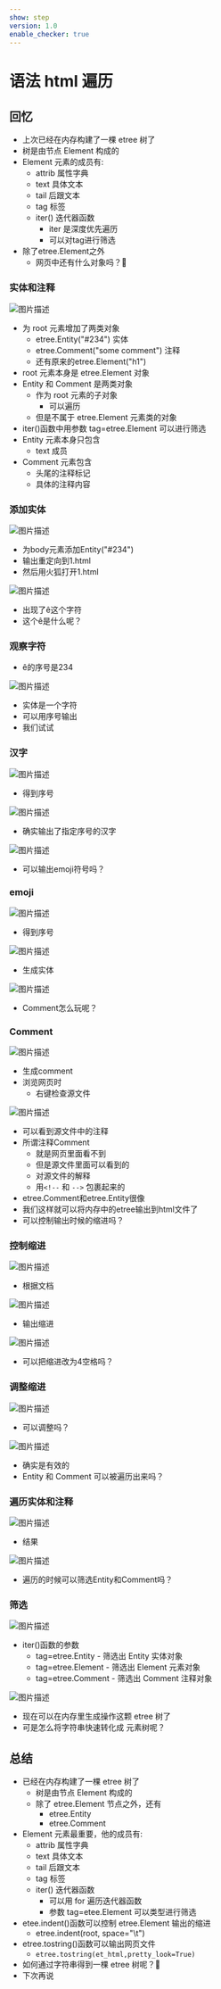 ```yaml
---
show: step
version: 1.0
enable_checker: true
---
```


# 语法 html 遍历

## 回忆

- 上次已经在内存构建了一棵 etree 树了
- 树是由节点 Element 构成的
- Element 元素的成员有:
  - attrib 属性字典
  - text 具体文本
  - tail 后跟文本
  - tag 标签
  - iter() 迭代器函数
    - iter 是深度优先遍历
    - 可以对tag进行筛选
- 除了etree.Element之外
	- 网页中还有什么对象吗？🤔


### 实体和注释

![图片描述](https://doc.shiyanlou.com/courses/uid1190679-20210901-1630463857945)

- 为 root 元素增加了两类对象
  - etree.Entity("#234") 实体
  - etree.Comment("some comment") 注释
  - 还有原来的etree.Element("h1")
- root 元素本身是 etree.Element 对象
- Entity 和 Comment 是两类对象
  - 作为 root 元素的子对象
    - 可以遍历
  - 但是不属于 etree.Element 元素类的对象
- iter()函数中用参数 tag=etree.Element 可以进行筛选
- Entity 元素本身只包含
  - text 成员
- Comment 元素包含
  - 头尾的注释标记
  - 具体的注释内容

### 添加实体

![图片描述](https://doc.shiyanlou.com/courses/uid1190679-20221126-1669457946281)

- 为body元素添加Entity("#234")
- 输出重定向到1.html
- 然后用火狐打开1.html

![图片描述](https://doc.shiyanlou.com/courses/uid1190679-20221126-1669458003513)

- 出现了ê这个字符
- 这个ê是什么呢？

### 观察字符

- ê的序号是234

![图片描述](https://doc.shiyanlou.com/courses/uid1190679-20221126-1669458085251)

- 实体是一个字符
- 可以用序号输出
- 我们试试

### 汉字

![图片描述](https://doc.shiyanlou.com/courses/uid1190679-20221126-1669458203480)

- 得到序号

![图片描述](https://doc.shiyanlou.com/courses/uid1190679-20221126-1669458215941)

- 确实输出了指定序号的汉字

![图片描述](https://doc.shiyanlou.com/courses/uid1190679-20221126-1669458223383)

- 可以输出emoji符号吗？

### emoji

![图片描述](https://doc.shiyanlou.com/courses/uid1190679-20221126-1669458325252)

- 得到序号

![图片描述](https://doc.shiyanlou.com/courses/uid1190679-20221126-1669458345799)

- 生成实体

![图片描述](https://doc.shiyanlou.com/courses/uid1190679-20221126-1669458353714)

- Comment怎么玩呢？

### Comment

![图片描述](https://doc.shiyanlou.com/courses/uid1190679-20221126-1669458780584)

- 生成comment
- 浏览网页时
	- 右键检查源文件

![图片描述](https://doc.shiyanlou.com/courses/uid1190679-20221126-1669458819057)

- 可以看到源文件中的注释
- 所谓注释Comment
	- 就是网页里面看不到
	- 但是源文件里面可以看到的
	- 对源文件的解释
	- 用`<!--` 和 `-->` 包裹起来的
- etree.Comment和etree.Entity很像
- 我们这样就可以将内存中的etree输出到html文件了
- 可以控制输出时候的缩进吗？

### 控制缩进

![图片描述](https://doc.shiyanlou.com/courses/uid1190679-20210901-1630505528348)

- 根据文档

![图片描述](https://doc.shiyanlou.com/courses/uid1190679-20221126-1669460191258)

- 输出缩进

![图片描述](https://doc.shiyanlou.com/courses/uid1190679-20221126-1669460207547)

- 可以把缩进改为4空格吗？

### 调整缩进

![图片描述](https://doc.shiyanlou.com/courses/uid1190679-20221126-1669460280148)

- 可以调整吗？

![图片描述](https://doc.shiyanlou.com/courses/uid1190679-20221126-1669460300493)

- 确实是有效的 
- Entity 和 Comment 可以被遍历出来吗？

### 遍历实体和注释

![图片描述](https://doc.shiyanlou.com/courses/uid1190679-20221126-1669459173609)

- 结果

![图片描述](https://doc.shiyanlou.com/courses/uid1190679-20221126-1669459637978/wm)

- 遍历的时候可以筛选Entity和Comment吗？

### 筛选

![图片描述](https://doc.shiyanlou.com/courses/uid1190679-20221126-1669459779067)

- iter()函数的参数
  - tag=etree.Entity - 筛选出 Entity 实体对象
  - tag=etree.Element - 筛选出 Element 元素对象
  - tag=etree.Comment - 筛选出 Comment 注释对象

![图片描述](https://doc.shiyanlou.com/courses/uid1190679-20221126-1669459724547)

- 现在可以在内存里生成操作这颗 etree 树了
- 可是怎么将字符串快速转化成 元素树呢？

## 总结

- 已经在内存构建了一棵 etree 树了
	- 树是由节点 Element 构成的
	- 除了 etree.Element 节点之外，还有
	  - etree.Entity
	  - etree.Comment
- Element 元素最重要，他的成员有:
  - attrib 属性字典
  - text 具体文本
  - tail 后跟文本
  - tag 标签
  - iter() 迭代器函数
    - 可以用 for 遍历迭代器函数
    - 参数 tag=etee.Element 可以类型进行筛选
- etee.indent()函数可以控制 etree.Element 输出的缩进
  - etree.indent(root, space="\t")
- etree.tostring()函数可以输出网页文件
  - `etree.tostring(et_html,pretty_look=True)`
- 如何通过字符串得到一棵 etree 树呢？🤔
- 下次再说
